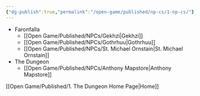 ```yaml
---
{"dg-publish":true,"permalink":"/open-game/published/np-cs/1-np-cs/"}
---
```


- Faronfalla
	- [[Open Game/Published/NPCs/Gekhzi\|Gekhzi]]
	- [[Open Game/Published/NPCs/Gothrhuu\|Gothrhuu]]
	- [[Open Game/Published/NPCs/St. Michael Ornstain\|St. Michael Ornstain]]
- The Dungeon
	- [[Open Game/Published/NPCs/Anthony Mapstore\|Anthony Mapstore]]

[[Open Game/Published/1. The Dungeon Home Page\|Home]]